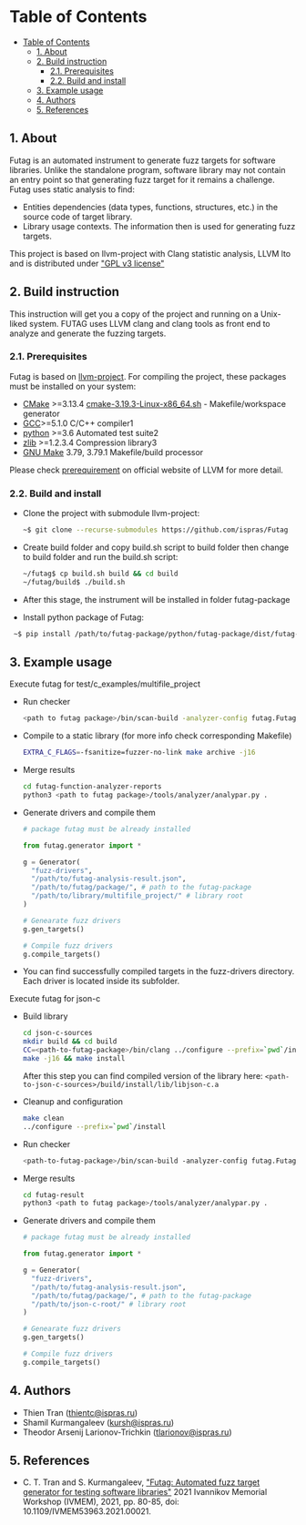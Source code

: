 # Table of Contents

- [Table of Contents](#table-of-contents)
  - [1. About](#1-about)
  - [2. Build instruction](#2-build-instruction)
    - [2.1. Prerequisites](#21-prerequisites)
    - [2.2. Build and install](#22-build-and-install)
  - [3. Example usage](#3-example-usage)
  - [4. Authors](#4-authors)
  - [5. References](#5-references)

## 1. About

Futag is an automated instrument to generate fuzz targets for software libraries.
Unlike the standalone program, software library may not contain an entry point so that generating fuzz target for it remains a challenge.
Futag uses static analysis to find:

- Entities dependencies (data types, functions, structures, etc.) in the source code of target library.
- Library usage contexts.
The information then is used for generating fuzz targets.

This project is based on llvm-project with Clang statistic analysis, LLVM lto and is distributed under ["GPL v3 license"](https://llvm.org/docs/DeveloperPolicy.html#new-llvm-project-license-framework)

## 2. Build instruction

This instruction will get you a copy of the project and running on a Unix-liked system. FUTAG uses LLVM clang and clang tools as front end to analyze and generate the fuzzing targets.

### 2.1. Prerequisites

Futag is based on [llvm-project](https://llvm.org/). For compiling the project, these packages must be installed on your system:

- [CMake](https://cmake.org/) >=3.13.4 [cmake-3.19.3-Linux-x86_64.sh](https://github.com/Kitware/CMake/releases/download/v3.19.3/cmake-3.19.3-Linux-x86_64.sh) - Makefile/workspace generator
- [GCC](https://gcc.gnu.org/)>=5.1.0 C/C++ compiler1
- [python](https://www.python.org/) >=3.6 Automated test suite2
- [zlib](http://zlib.net/) >=1.2.3.4 Compression library3
- [GNU Make](http://savannah.gnu.org/projects/make) 3.79, 3.79.1 Makefile/build processor

Please check [prerequirement](https://llvm.org/docs/GettingStarted.html#requirements) on official website of LLVM for more detail.

### 2.2. Build and install

- Clone the project with submodule llvm-project:

  ```bash
  ~$ git clone --recurse-submodules https://github.com/ispras/Futag
  ```

- Create build folder and copy build.sh script to build folder then change to build folder and run the build.sh script:

  ```bash
  ~/futag$ cp build.sh build && cd build
  ~/futag/build$ ./build.sh
  ```

- After this stage, the instrument will be installed in folder futag-package

- Install python package of Futag:

 ```bash
  ~$ pip install /path/to/futag-package/python/futag-package/dist/futag-0.1.tar.gz
  ```

## 3. Example usage

Execute futag for test/c_examples/multifile_project

- Run checker

  ```bash
  <path to futag package>/bin/scan-build -analyzer-config futag.FutagFunctionAnalyzer:report_dir=`pwd`/futag-function-analyzer-reports -enable-checker futag make -j 16
  ```

- Compile to a static library (for more info check corresponding Makefile)

  ```bash
  EXTRA_C_FLAGS=-fsanitize=fuzzer-no-link make archive -j16 
  ```

- Merge results

  ```bash
  cd futag-function-analyzer-reports
  python3 <path to futag package>/tools/analyzer/analypar.py .
  ```

- Generate drivers and compile them

  ```python
  # package futag must be already installed

  from futag.generator import *

  g = Generator(
    "fuzz-drivers", 
    "/path/to/futag-analysis-result.json", 
    "/path/to/futag/package/", # path to the futag-package
    "/path/to/library/multifile_project/" # library root
  )

  # Genearate fuzz drivers
  g.gen_targets()

  # Compile fuzz drivers
  g.compile_targets()
  ```

- You can find successfully compiled targets in the fuzz-drivers directory. Each driver is located inside its subfolder.

Execute futag for json-c

- Build library

  ```bash
  cd json-c-sources
  mkdir build && cd build
  CC=<path-to-futag-package>/bin/clang ../configure --prefix=`pwd`/install CFLAGS="-fsanitize=fuzzer-no-link -Wno-error=implicit-const-int-float-conversion"
  make -j16 && make install
  ```

  After this step you can find compiled version of the library here: `<path-to-json-c-sources>/build/install/lib/libjson-c.a`

- Cleanup and configuration

  ```bash
  make clean
  ../configure --prefix=`pwd`/install
  ```

- Run checker

  ```bash
  <path-to-futag-package>/bin/scan-build -analyzer-config futag.FutagFunctionAnalyzer:report_dir=`pwd`/futag-result -enable-checker futag make -j 16
  ```

- Merge results

  ```bash
  cd futag-result
  python3 <path to futag package>/tools/analyzer/analypar.py .
  ```

- Generate drivers and compile them

  ```python
  # package futag must be already installed

  from futag.generator import *

  g = Generator(
    "fuzz-drivers", 
    "/path/to/futag-analysis-result.json", 
    "/path/to/futag/package/", # path to the futag-package
    "/path/to/json-c-root/" # library root
  )

  # Genearate fuzz drivers
  g.gen_targets()

  # Compile fuzz drivers
  g.compile_targets()
  ```

## 4. Authors

- Thien Tran (thientc@ispras.ru)
- Shamil Kurmangaleev (kursh@ispras.ru)
- Theodor Arsenij Larionov-Trichkin (tlarionov@ispras.ru)

## 5. References

- C. T. Tran and S. Kurmangaleev, ["Futag: Automated fuzz target generator for testing software libraries"](https://ieeexplore.ieee.org/document/9693749) 2021 Ivannikov Memorial Workshop (IVMEM), 2021, pp. 80-85, doi: 10.1109/IVMEM53963.2021.00021.